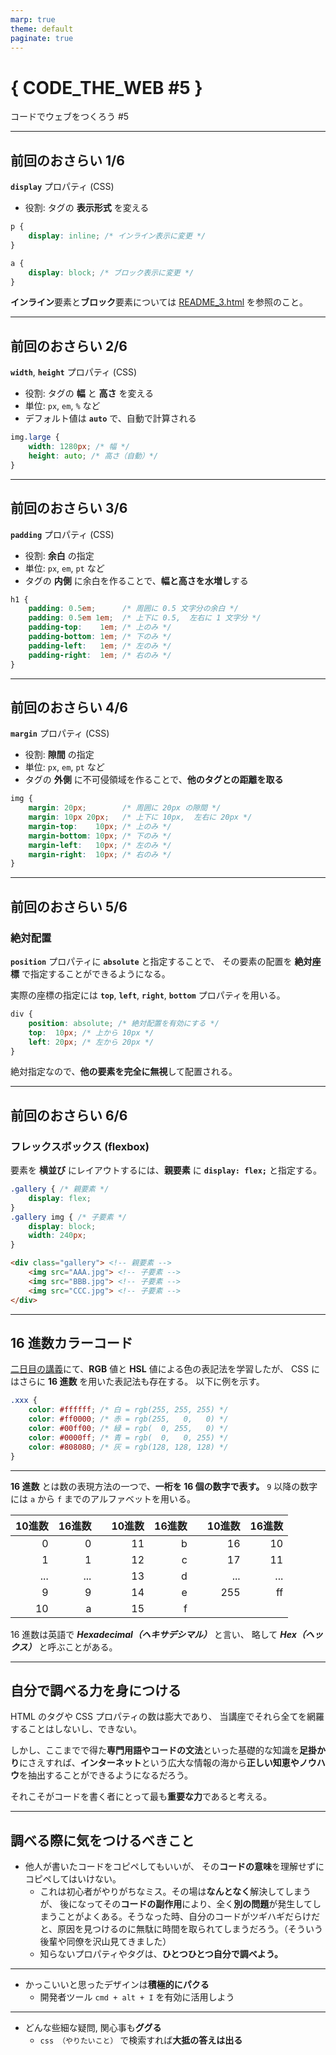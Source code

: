 ```yaml
---
marp: true
theme: default
paginate: true
---
```


# { CODE_THE_WEB #5 }
コードでウェブをつくろう #5

---

## 前回のおさらい 1/6
**`display`** プロパティ (CSS)
- 役割: タグの **表示形式** を変える

```css
p {
    display: inline; /* インライン表示に変更 */
}
```
```css
a {
    display: block; /* ブロック表示に変更 */
}
```
**インライン**要素と**ブロック**要素については [README_3.html](README_3.html) を参照のこと。

---

## 前回のおさらい 2/6
**`width`**, **`height`** プロパティ (CSS)
- 役割: タグの **幅** と **高さ** を変える
- 単位: `px`, `em`, `%` など
- デフォルト値は **`auto`** で、自動で計算される

```css
img.large {
    width: 1280px; /* 幅 */
    height: auto; /* 高さ（自動）*/
}
```

---

## 前回のおさらい 3/6
**`padding`** プロパティ (CSS)
- 役割: **余白** の指定
- 単位: `px`, `em`, `pt` など
- タグの **内側** に余白を作ることで、**幅と高さを水増し**する

```css
h1 {
    padding: 0.5em;      /* 周囲に 0.5 文字分の余白 */
    padding: 0.5em 1em;  /* 上下に 0.5,  左右に 1 文字分 */
    padding-top:    1em; /* 上のみ */
    padding-bottom: 1em; /* 下のみ */
    padding-left:   1em; /* 左のみ */
    padding-right:  1em; /* 右のみ */
}
```

---

## 前回のおさらい 4/6
**`margin`** プロパティ (CSS)
- 役割: **隙間** の指定
- 単位: `px`, `em`, `pt` など
- タグの **外側** に不可侵領域を作ることで、**他のタグとの距離を取る**

```css
img {
    margin: 20px;        /* 周囲に 20px の隙間 */
    margin: 10px 20px;   /* 上下に 10px,  左右に 20px */
    margin-top:    10px; /* 上のみ */
    margin-bottom: 10px; /* 下のみ */
    margin-left:   10px; /* 左のみ */
    margin-right:  10px; /* 右のみ */
}
```

---

## 前回のおさらい 5/6

### 絶対配置
**`position`** プロパティに **`absolute`** と指定することで、
その要素の配置を **絶対座標** で指定することができるようになる。

実際の座標の指定には
**`top`**, **`left`**, **`right`**, **`bottom`** プロパティを用いる。

```css
div {
    position: absolute; /* 絶対配置を有効にする */
    top:  10px; /* 上から 10px */
    left: 20px; /* 左から 20px */
}
```

絶対指定なので、**他の要素を完全に無視**して配置される。

---

## 前回のおさらい 6/6

### フレックスボックス (flexbox)
要素を **横並び** にレイアウトするには、**親要素** に **`display: flex;`** と指定する。

```css
.gallery { /* 親要素 */
    display: flex;
}
.gallery img { /* 子要素 */
    display: block;
    width: 240px;
}
```

```html
<div class="gallery"> <!-- 親要素 -->
    <img src="AAA.jpg"> <!-- 子要素 -->
    <img src="BBB.jpg"> <!-- 子要素 -->
    <img src="CCC.jpg"> <!-- 子要素 -->
</div>
```

---

## 16 進数カラーコード
[二日目の講義](README_2.html)にて、**RGB** 値と **HSL** 値による色の表記法を学習したが、
CSS にはさらに **16 進数** を用いた表記法も存在する。
以下に例を示す。

```css
.xxx {
    color: #ffffff; /* 白 = rgb(255, 255, 255) */
    color: #ff0000; /* 赤 = rgb(255,   0,   0) */
    color: #00ff00; /* 緑 = rgb(  0, 255,   0) */
    color: #0000ff; /* 青 = rgb(  0,   0, 255) */
    color: #808080; /* 灰 = rgb(128, 128, 128) */
}
```

---

**16 進数** とは数の表現方法の一つで、**一桁を 16 個の数字で表す。**
`9` 以降の数字には `a` から `f` までのアルファベットを用いる。

| 10進数 | 16進数 |   | 10進数 | 16進数 |   | 10進数 | 16進数 |
|----:|----:|---|----:|----:|---|----:|----:|
|   0 |   0 |   |  11 |   b |   |  16 |  10 |
|   1 |   1 |   |  12 |   c |   |  17 |  11 |
| ... | ... |   |  13 |   d |   | ... | ... |
|   9 |   9 |   |  14 |   e |   | 255 |  ff |
|  10 |   a |   |  15 |   f |   |     |     |

16 進数は英語で ***Hexadecimal（ヘキサデシマル）*** と言い、
略して ***Hex（ヘックス）*** と呼ぶことがある。

---

## 自分で調べる力を身につける
HTML のタグや CSS プロパティの数は膨大であり、
当講座でそれら全てを網羅することはしないし、できない。

しかし、ここまでで得た**専門用語やコードの文法**といった基礎的な知識を**足掛かり**にさえすれば、**インターネット**という広大な情報の海から**正しい知恵やノウハウ**を抽出することができるようになるだろう。

それこそがコードを書く者にとって最も**重要な力**であると考える。

---

## 調べる際に気をつけるべきこと
- 他人が書いたコードをコピペしてもいいが、
その**コードの意味**を理解せずにコピペしてはいけない。
    - これは初心者がやりがちなミス。その場は**なんとなく**解決してしまうが、
    後になってその**コードの副作用**により、全く**別の問題**が発生してしまうことがよくある。そうなった時、自分のコードがツギハギだらけだと、原因を見つけるのに無駄に時間を取られてしまうだろう。（そういう後輩や同僚を沢山見てきました）
    - 知らないプロパティやタグは、**ひとつひとつ自分で調べよう。**

---

- かっこいいと思ったデザインは**積極的にパクる**
    - 開発者ツール `cmd + alt + I` を有効に活用しよう

---

- どんな些細な疑問, 関心事も**ググる**
    - `css （やりたいこと）` で検索すれば**大抵の答えは出る**

